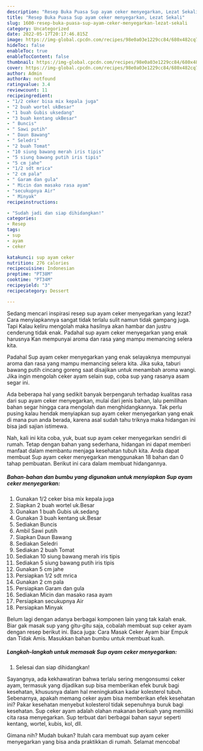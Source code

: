 ```yaml
---
description: "Resep Buka Puasa Sup ayam ceker menyegarkan, Lezat Sekali"
title: "Resep Buka Puasa Sup ayam ceker menyegarkan, Lezat Sekali"
slug: 1600-resep-buka-puasa-sup-ayam-ceker-menyegarkan-lezat-sekali
category: Uncategorized
date: 2022-05-17T20:17:46.815Z
image: https://img-global.cpcdn.com/recipes/98e0a03e1229cc84/680x482cq70/sup-ayam-ceker-menyegarkan-foto-resep-utama.jpg
hideToc: false
enableToc: true
enableTocContent: false
thumbnail: https://img-global.cpcdn.com/recipes/98e0a03e1229cc84/680x482cq70/sup-ayam-ceker-menyegarkan-foto-resep-utama.jpg
cover: https://img-global.cpcdn.com/recipes/98e0a03e1229cc84/680x482cq70/sup-ayam-ceker-menyegarkan-foto-resep-utama.jpg
author: Admin
authorAv: notfound
ratingvalue: 3.4
reviewcount: 11
recipeingredient:
- "1/2 ceker bisa mix kepala juga"
- "2 buah wortel ukBesar"
- "1 buah Gubis uksedang"
- "3 buah kentang ukBesar"
- " Buncis"
- " Sawi putih"
- " Daun Bawang"
- " Seledri"
- "2 buah Tomat"
- "10 siung bawang merah iris tipis"
- "5 siung bawang putih iris tipis"
- "5 cm jahe"
- "1/2 sdt mrica"
- "2 cm pala"
- " Garam dan gula"
- " Micin dan masako rasa ayam"
- "secukupnya Air"
- " Minyak"
recipeinstructions:

- "Sudah jadi dan siap dihidangkan!"
categories:
- Resep
tags:
- sup
- ayam
- ceker

katakunci: sup ayam ceker 
nutrition: 276 calories
recipecuisine: Indonesian
preptime: "PT38M"
cooktime: "PT34M"
recipeyield: "3"
recipecategory: Dessert

---
```



Sedang mencari inspirasi resep sup ayam ceker menyegarkan yang lezat? Cara menyiapkannya sangat tidak terlalu sulit namun tidak gampang juga. Tapi Kalau keliru mengolah maka hasilnya akan hambar dan justru cenderung tidak enak. Padahal sup ayam ceker menyegarkan yang enak harusnya Kan mempunyai aroma dan rasa yang mampu memancing selera kita.


Padahal Sup ayam ceker menyegarkan yang enak selayaknya mempunyai aroma dan rasa yang mampu memancing selera kita. Jika suka, taburi bawang putih cincang goreng saat disajikan untuk menambah aroma wangi. Jika ingin mengolah ceker ayam selain sup, coba sup yang rasanya asam segar ini.

Ada beberapa hal yang sedikit banyak berpengaruh terhadap kualitas rasa dari sup ayam ceker menyegarkan, mulai dari jenis bahan, lalu pemilihan bahan segar hingga cara mengolah dan menghidangkannya. Tak perlu pusing kalau hendak menyiapkan sup ayam ceker menyegarkan yang enak di mana pun anda berada, karena asal sudah tahu triknya maka hidangan ini bisa jadi sajian istimewa.


Nah, kali ini kita coba, yuk, buat sup ayam ceker menyegarkan sendiri di rumah. Tetap dengan bahan yang sederhana, hidangan ini dapat memberi manfaat dalam membantu menjaga kesehatan tubuh kita. Anda dapat membuat Sup ayam ceker menyegarkan menggunakan 18 bahan dan 0 tahap pembuatan. Berikut ini cara dalam membuat hidangannya.

<!--inarticleads1-->

##### Bahan-bahan dan bumbu yang digunakan untuk menyiapkan Sup ayam ceker menyegarkan:

1. Gunakan 1/2 ceker bisa mix kepala juga
1. Siapkan 2 buah wortel uk.Besar
1. Gunakan 1 buah Gubis uk.sedang
1. Gunakan 3 buah kentang uk.Besar
1. Sediakan  Buncis
1. Ambil  Sawi putih
1. Siapkan  Daun Bawang
1. Sediakan  Seledri
1. Sediakan 2 buah Tomat
1. Sediakan 10 siung bawang merah iris tipis
1. Sediakan 5 siung bawang putih iris tipis
1. Gunakan 5 cm jahe
1. Persiapkan 1/2 sdt mrica
1. Gunakan 2 cm pala
1. Persiapkan  Garam dan gula
1. Sediakan  Micin dan masako rasa ayam
1. Persiapkan secukupnya Air
1. Persiapkan  Minyak


Belum lagi dengan adanya berbagai komponen lain yang tak kalah enak. Biar gak masak sup yang gitu-gitu saja, cobalah membuat sup ceker ayam dengan resep berikut ini. Baca juga: Cara Masak Ceker Ayam biar Empuk dan Tidak Amis. Masukkan bahan bumbu untuk membuat kuah. 

<!--inarticleads2-->

##### Langkah-langkah untuk memasak Sup ayam ceker menyegarkan:


1. Selesai dan siap dihidangkan!

Sayangnya, ada kekhawatiran bahwa terlalu sering mengonsumsi ceker ayam, termasuk yang dijadikan sup bisa memberikan efek buruk bagi kesehatan, khususnya dalam hal meningkatkan kadar kolesterol tubuh. Sebenarnya, apakah memang ceker ayam bisa memberikan efek kesehatan ini? Pakar kesehatan menyebut kolesterol tidak sepenuhnya buruk bagi kesehatan. Sup ceker ayam adalah olahan makanan berkuah yang memiliki cita rasa menyegarkan. Sup terbuat dari berbagai bahan sayur seperti kentang, wortel, kubis, kol, dll. 

Gimana nih? Mudah bukan? Itulah cara membuat sup ayam ceker menyegarkan yang bisa anda praktikkan di rumah. Selamat mencoba!

